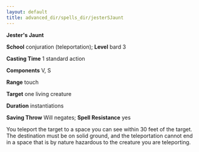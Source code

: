 ```yaml
---
layout: default
title: advanced_dir/spells_dir/jesterSJaunt
---
```

 **Jester's Jaunt**

**School** conjuration (teleportation); **Level** bard 3

**Casting Time** 1 standard action

**Components** V, S

**Range** touch

**Target** one living creature

**Duration** instantiations

**Saving Throw** Will negates; **Spell Resistance** yes

You teleport the target to a space you can see within 30 feet of the target. The destination must be on solid ground, and the teleportation cannot end in a space that is by nature hazardous to the creature you are teleporting.

